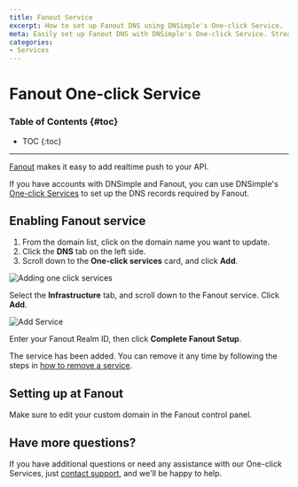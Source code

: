 ```yaml
---
title: Fanout Service
excerpt: How to set up Fanout DNS using DNSimple's One-click Service.
meta: Easily set up Fanout DNS with DNSimple's One-click Service. Streamline your DNS management and enhance your domain's performance effortlessly.
categories:
- Services
---
```


# Fanout One-click Service

### Table of Contents {#toc}

* TOC
{:toc}

---

[Fanout](http://fanout.io/) makes it easy to add realtime push to your API.

If you have accounts with DNSimple and Fanout, you can use DNSimple's [One-click Services](/categories/services/) to set up the DNS records required by Fanout.

## Enabling Fanout service

1. From the domain list, click on the domain name you want to update.
1. Click the **DNS** tab on the left side.
1. Scroll down to the **One-click services** card, and click **Add**.

![Adding one click services](/files/one-click-services.png)

Select the **Infrastructure** tab, and scroll down to the Fanout service. Click **Add**.

![Add Service](/files/services-fanout.png)

Enter your Fanout Realm ID, then click **Complete Fanout Setup**.

The service has been added. You can remove it any time by following the steps in [how to remove a service](/articles/services/#removing-services).

## Setting up at Fanout

Make sure to edit your custom domain in the Fanout control panel.

## Have more questions?

If you have additional questions or need any assistance with our One-click Services, just [contact support](https://dnsimple.com/feedback), and we'll be happy to help.
